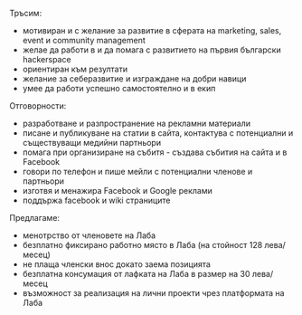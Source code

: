 Тръсим:
- мотивиран и с желание за развитие в сферата на marketing, sales, event и community management
- желае да работи в и да помага с развитието на първия български hackerspace
- ориентиран към резултати
- желание за себеразвитие и изграждане на добри навици
- умее да работи успешно самостоятелно и в екип

Отговорности:
- разработване и разпространение на рекламни материали
- писане и публикуване на статии в сайта, контактува с потенциални и съществуващи медийни партньори
- помага при организиране на събитя - създава събития на сайта и в Facebook
- говори по телефон и пише мейли с потенциални членове и партньори
- изготвя и менажира Facebook и Google реклами
- поддържа facebook и wiki страниците

Предлагаме:
- менотрство от членовете на Лаба
- безплатно фиксирано работно място в Лаба (на стойност 128 лева/месец)
- не плаща членски внос докато заема позицията
- безплатна консумация от лафката на Лаба в размер на 30 лева/месец
- възможност за реализация на лични проекти чрез платформата на Лаба
